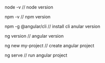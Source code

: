 node -v  // node version

npm -v  // npm version

npm -g @angular/cli   // install cli anular version

ng version  // angular version

ng new my-project  // create angular project

ng serve // run angular project
